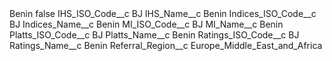 <?xml version="1.0" encoding="UTF-8"?>
<CustomMetadata xmlns="http://soap.sforce.com/2006/04/metadata" xmlns:xsi="http://www.w3.org/2001/XMLSchema-instance" xmlns:xsd="http://www.w3.org/2001/XMLSchema">
    <label>Benin</label>
    <protected>false</protected>
    <values>
        <field>IHS_ISO_Code__c</field>
        <value xsi:type="xsd:string">BJ</value>
    </values>
    <values>
        <field>IHS_Name__c</field>
        <value xsi:type="xsd:string">Benin</value>
    </values>
    <values>
        <field>Indices_ISO_Code__c</field>
        <value xsi:type="xsd:string">BJ</value>
    </values>
    <values>
        <field>Indices_Name__c</field>
        <value xsi:type="xsd:string">Benin</value>
    </values>
    <values>
        <field>MI_ISO_Code__c</field>
        <value xsi:type="xsd:string">BJ</value>
    </values>
    <values>
        <field>MI_Name__c</field>
        <value xsi:type="xsd:string">Benin</value>
    </values>
    <values>
        <field>Platts_ISO_Code__c</field>
        <value xsi:type="xsd:string">BJ</value>
    </values>
    <values>
        <field>Platts_Name__c</field>
        <value xsi:type="xsd:string">Benin</value>
    </values>
    <values>
        <field>Ratings_ISO_Code__c</field>
        <value xsi:type="xsd:string">BJ</value>
    </values>
    <values>
        <field>Ratings_Name__c</field>
        <value xsi:type="xsd:string">Benin</value>
    </values>
    <values>
        <field>Referral_Region__c</field>
        <value xsi:type="xsd:string">Europe_Middle_East_and_Africa</value>
    </values>
</CustomMetadata>
